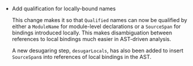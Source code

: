 * Add qualification for locally-bound names

  This change makes it so that `Qualified` names can now be qualified by either
  a `ModuleName` for module-level declarations or a `SourceSpan` for bindings
  introduced locally. This makes disambiguation between references to local
  bindings much easier in AST-driven analysis.

  A new desugaring step, `desugarLocals`, has also been added to insert
  `SourceSpan`s into references of local bindings in the AST.
